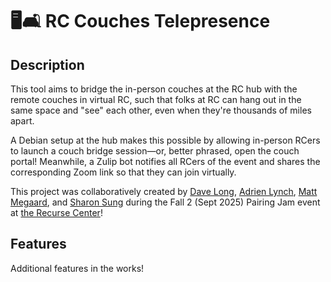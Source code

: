 # 🖥️🛋️ RC Couches Telepresence

## Description

This tool aims to bridge the in-person couches at the RC hub with the remote couches in virtual RC, such that folks at RC can hang out in the same space and "see" each other, even when they're thousands of miles apart. 

A Debian setup at the hub makes this possible by allowing in-person RCers to launch a couch bridge session—or, better phrased, open the couch portal! Meanwhile, a Zulip bot notifies all RCers of the event and shares the corresponding Zoom link so that they can join virtually. 

This project was collaboratively created by [Dave Long](https://github.com/demaere-oiie), [Adrien Lynch](https://github.com/aadriien), [Matt Megaard](https://github.com/mmegaard), and [Sharon Sung](https://github.com/minsun-ss) during the Fall 2 (Sept 2025) Pairing Jam event at [the Recurse Center](https://www.recurse.com)! 


## Features

Additional features in the works! 

